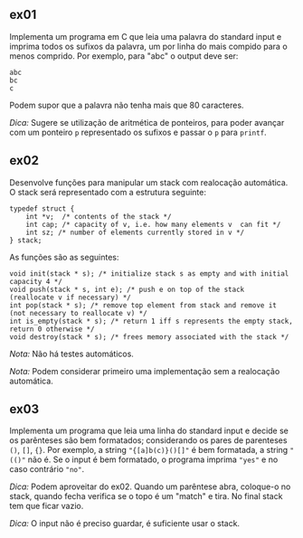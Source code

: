 ## ex01

Implementa um programa em C que leia uma palavra do standard input e imprima todos os sufixos da palavra, um por linha do mais compido para o menos comprido.  Por exemplo, para "abc" o output deve ser:

    abc
    bc
    c

Podem supor que a palavra não tenha mais que 80 caracteres.

*Dica:* Sugere se utilização de aritmética de ponteiros, para poder avançar com um ponteiro `p`  representado os sufixos e passar o `p` para `printf`.

## ex02
Desenvolve funções para manipular um stack com realocação automática. O stack será representado com a estrutura seguinte:

    typedef struct {
        int *v;  /* contents of the stack */
        int cap; /* capacity of v, i.e. how many elements v  can fit */
        int sz; /* number of elements currently stored in v */
    } stack;

As funções são as seguintes:

    void init(stack * s); /* initialize stack s as empty and with initial capacity 4 */
    void push(stack * s, int e); /* push e on top of the stack  (reallocate v if necessary) */
    int pop(stack * s); /* remove top element from stack and remove it (not necessary to reallocate v) */
    int is_empty(stack * s); /* return 1 iff s represents the empty stack, return 0 otherwise */
    void destroy(stack * s); /* frees memory associated with the stack */

*Nota:* Não há testes automáticos.

*Nota:* Podem considerar primeiro uma implementação sem a realocação automática.

## ex03

Implementa um programa que leia uma linha do standard input e decide se os parênteses são bem formatados;
considerando  os pares de parenteses `()`, `[]`, `{}`. Por exemplo, a string `"{[a]b(c)}()[]"` é bem formatada, a string `"(()"` não é.
Se o input é bem formatado, o programa imprima `"yes"` e no caso contrário `"no"`.

*Dica:* Podem aproveitar do ex02. Quando um parêntese abra, coloque-o no stack, quando fecha verifica se o topo é um "match" e tira.
No final stack tem que ficar vazio.

*Dica:* O input não é preciso guardar, é suficiente usar o stack.
